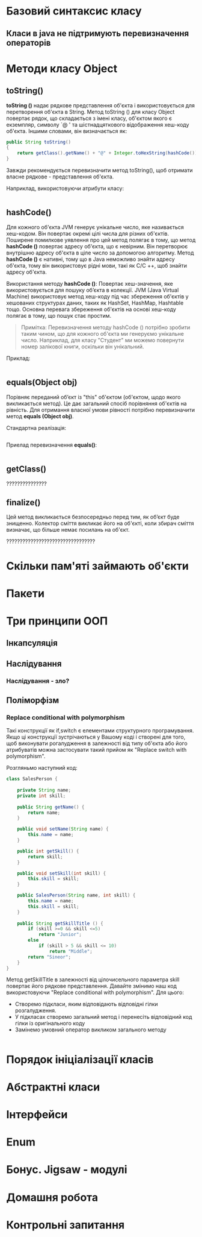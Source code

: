 # Базовий синтаксис класу

## Класи в java не підтримують перевизначення операторів

# Методи класу Object

## toString()

**toString ()** надає рядкове представлення об'єкта і використовується для перетворення об'єкта в String. Метод toString () для класу Object повертає рядок, що складається з імені класу, об'єктом якого є екземпляр, символу `@ ' та шістнадцяткового відображення хеш-коду об'єкта. Іншими словами, він визначається як:

```java
public String toString()
{
    return getClass().getName() + "@" + Integer.toHexString(hashCode());
}
```

Завжди рекомендується перевизначити метод toString(), щоб отримати власне рядкове - представлення об'єкта.

Наприклад, використовуючи атрибути класу:

```java

```

## hashCode()

Для кожного об'єкта JVM генерує унікальне число, яке називається хеш-кодом. Він повертає окремі цілі числа для різних об'єктів. Поширене помилкове уявлення про цей метод полягає в тому, що метод **hashCode ()** повертає адресу об'єкта, що є невірним. Він перетворює внутрішню адресу об'єкта в ціле число за допомогою алгоритму. Метод **hashCode ()** є нативні, тому що в Java неможливо знайти адресу об'єкта, тому він використовує рідні мови, такі як C/C ++, щоб знайти адресу об'єкта.

Використання методу **hashCode ()**: Повертає хеш-значення, яке використовується для пошуку об’єкта в колекції. JVM (Java Virtual Machine) використовує метод хеш-коду під час збереження об'єктів у хешованих структурах даних, таких як HashSet, HashMap, Hashtable тощо. Основна перевага збереження об'єктів на основі хеш-коду полягає в тому, що пошук стає простим.

> Примітка: Перевизначення методу hashCode () потрібно зробити таким чином, що для кожного об'єкта ми генеруємо унікальне число. Наприклад, для класу "Студент" ми можемо повернути номер залікової книги, оскільки він унікальний.

Приклад:

```java

```

## equals(Object obj)

Порівняє переданий об’єкт із "this" об'єктом (об'єктом, щодо якого викликається метод). Це дає загальний спосіб порівняння об'єктів на рівність. Для отримання власної умови рівності потрібно перевизначити метод **equals (Object obj)**.

Стандартна реалізація:

```java

```

Приелад перевизначення **equals()**:

```java

```

## getClass()

???????????????

## finalize()

Цей метод викликається безпосередньо перед тим, як об’єкт буде знищенно. Колектор сміття викликає його на об'єкті, коли збирач сміття визначає, що більше немає посилань на об'єкт.

?????????????????????????????????

# Скільки пам'яті займають об'єкти

# Пакети

# Три принципи ООП

## Інкапсуляція

## Наслідування

### Наслідування - зло?

## Поліморфізм

### Replace conditional with polymorphism

Такі конструкції як if,switch є елементами структурного програмування. Якщо ці конструкції зустрічаються у Вашому коді і створені для того, щоб виконувати рогалудження в залежності від типу об'єкта або його атрибуватів можна застосувати такий прийом як "Replace switch with polymorphism".

Розгляньмо наступний код:

```java
class SalesPerson {
	
	private String name;
	private int skill;
	
	public String getName() {
		return name;
	}

	public void setName(String name) {
		this.name = name;
	}

	public int getSkill() {
		return skill;
	}

	public void setSkill(int skill) {
		this.skill = skill;
	}

	public SalesPerson(String name, int skill) {
		this.name = name;
		this.skill = skill;
	}
	
	public String getSkillTitle () {
		if (skill >=0 && skill <=5)
			return "Junior";
		else
			if (skill > 5 && skill <= 10)
				return "Middle";
		return "Sineor";
	}
}
```

Метод getSkillTitle в залежності від цілочисельного параметра skill повертає його рядкове представлення. Давайте змінимо наш код використовуючи "Replace conditional with polymorphism". Для цього:

- Створемо підкласи, яким відповідають відповідні гілки розгалудження.
- У підкласах створемо загальний метод і перенесіть відповідний код гілки із оригінального коду
- Замінемо умовний оператор викликом загального методу

```java

```

# Порядок ініціалізації класів

# Абстрактні класи

# Інтерфейси

# Enum

# Бонус. Jigsaw - модулі 

# Домашня робота

# Контрольні запитання